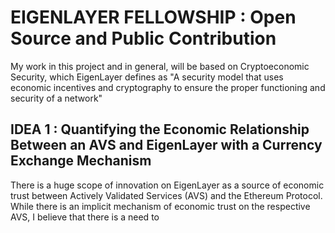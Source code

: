 <h1>EIGENLAYER FELLOWSHIP : Open Source and Public Contribution</h1>

My work in this project and in general, will be based on Cryptoeconomic Security, which EigenLayer defines as "A security model that uses economic incentives and cryptography to ensure the proper functioning and security of a network"

<h2>IDEA 1 : Quantifying the Economic Relationship Between an AVS and EigenLayer with a Currency Exchange Mechanism</h2>
There is a huge scope of innovation on EigenLayer as a source of economic trust between Actively Validated Services (AVS) 
and the Ethereum Protocol. While there is an implicit mechanism of economic trust on the respective AVS, 
I believe that there is a need to  

